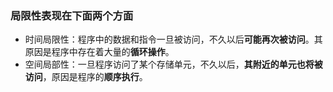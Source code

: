 ### 局限性表现在下面两个方面

* 时间局限性：程序中的数据和指令一旦被访问，不久以后**可能再次被访问**。其原因是程序中存在着大量的**循环操作**。
* 空间局部性：一旦程序访问了某个存储单元，不久以后，**其附近的单元也将被访问**，原因是程序的**顺序执行**。

